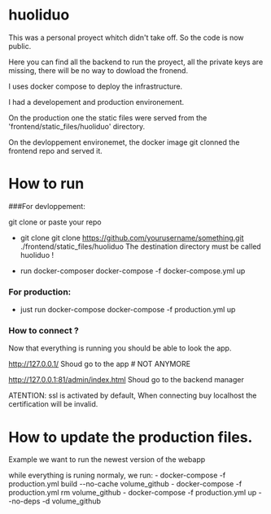# huoliduo

This was a personal proyect whitch didn't take off.
So the code is now public.

Here you can find all the backend to run the proyect, all the private keys are missing, there will be no way to dowload the fronend.

I uses docker compose to deploy the infrastructure.

I had a developement and production environement.

On the production one the static files were served from the 'frontend/static_files/huoliduo' directory.

On the devloppement environemet, the docker image git clonned the frontend repo and served it.

# How to run

###For devloppement:

git clone or paste your repo

- git clone 
	git clone https://github.com/yourusername/something.git ./frontend/static_files/huoliduo
	The destination directory must be called huoliduo !

- run docker-composer
	docker-compose -f docker-compose.yml up

### For production:

- just run docker-compose
	docker-compose -f production.yml up

### How to connect ?

Now that everything is running you should be able to look the app.

http://127.0.0.1/ Shoud go to the app # NOT ANYMORE 

http://127.0.0.1:81/admin/index.html Shoud go to the backend manager

ATENTION: ssl is activated by default, When connecting buy localhost the certification will be invalid.


# How to update the production files.

Example we want to run the newest version of the webapp

while everything is runing normaly, we run:
	- docker-compose -f production.yml build --no-cache volume_github
	- docker-compose -f production.yml rm volume_github
	- docker-compose -f production.yml up --no-deps -d volume_github

